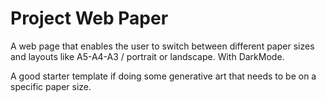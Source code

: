 # Project Web Paper
A web page that enables the user to switch between different paper sizes and layouts like A5-A4-A3 / portrait or landscape.
With DarkMode.

A good starter template if doing some generative art that needs to be on a specific paper size.
